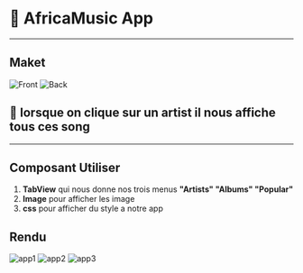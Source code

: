 # :rocket: AfricaMusic App

-----------------------------

## Maket

![Front](img/front.jpg)
![Back](img/back.jpg)
## :bell: lorsque on **clique** sur un artist il nous affiche tous ces **song**
--------------------------

## Composant Utiliser
1. **TabView** qui nous donne nos trois menus **"Artists" "Albums" "Popular"**
2. **Image** pour afficher les image
3. **css** pour afficher du style a notre app


## Rendu
![app1](img/app1.JPG)
![app2](img/app1.JPG)
![app3](img/app1.JPG)


